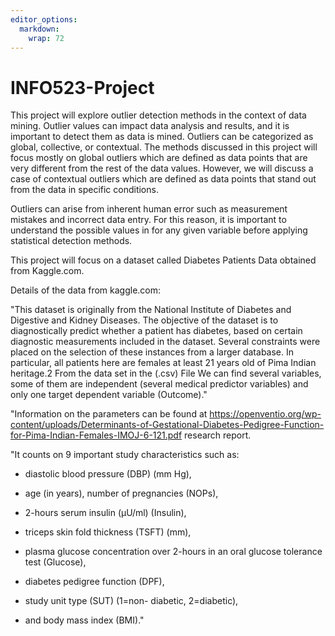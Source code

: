 ```yaml
---
editor_options: 
  markdown: 
    wrap: 72
---
```


# INFO523-Project

This project will explore outlier detection methods in the context of
data mining. Outlier values can impact data analysis and results, and it
is important to detect them as data is mined. Outliers can be
categorized as global, collective, or contextual. The methods discussed
in this project will focus mostly on global outliers which are defined
as data points that are very different from the rest of the data values.
However, we will discuss a case of contextual outliers which are defined
as data points that stand out from the data in specific conditions.

Outliers can arise from inherent human error such as measurement
mistakes and incorrect data entry. For this reason, it is important to
understand the possible values in for any given variable before applying
statistical detection methods.

This project will focus on a dataset called Diabetes Patients Data
obtained from Kaggle.com.

Details of the data from kaggle.com:

"This dataset is originally from the National Institute of Diabetes and
Digestive and Kidney Diseases. The objective of the dataset is to
diagnostically predict whether a patient has diabetes, based on certain
diagnostic measurements included in the dataset. Several constraints
were placed on the selection of these instances from a larger database.
In particular, all patients here are females at least 21 years old of
Pima Indian heritage.2 From the data set in the (.csv) File We can find
several variables, some of them are independent (several medical
predictor variables) and only one target dependent variable (Outcome)."

"Information on the parameters can be found at
<https://openventio.org/wp-content/uploads/Determinants-of-Gestational-Diabetes-Pedigree-Function-for-Pima-Indian-Females-IMOJ-6-121.pdf>
research report.

"It counts on 9 important study characteristics such as:

-   diastolic blood pressure (DBP) (mm Hg),

-   age (in years), number of pregnancies (NOPs),

-    2-hours serum insulin (µU/ml) (Insulin),

-   triceps skin fold thickness (TSFT) (mm),

-   plasma glucose concentration over 2-hours in an oral glucose
    tolerance test (Glucose),

-   diabetes pedigree function (DPF),

-   study unit type (SUT) (1=non- diabetic, 2=diabetic),

-   and body mass index (BMI)."
